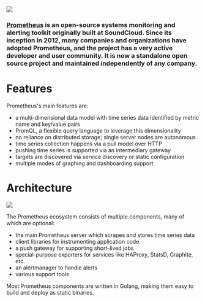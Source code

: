![](https://images.contentstack.io/v3/assets/blt300387d93dabf50e/blt7326dcd379e54877/5913192559b80e7305b1045d/Screen-Shot-2016-09-02-at-10.08.13.png?format=webp&width=1200)

### [Prometheus](https://prometheus.io/) is an open-source systems monitoring and alerting toolkit originally built at SoundCloud. Since its inception in 2012, many companies and organizations have adopted Prometheus, and the project has a very active developer and user community. It is now a standalone open source project and maintained independently of any company.


# Features

Prometheus's main features are:

* a multi-dimensional data model with time series data identified by metric name and key/value pairs
* PromQL, a flexible query language to leverage this dimensionality
* no reliance on distributed storage; single server nodes are autonomous
* time series collection happens via a pull model over HTTP
* pushing time series is supported via an intermediary gateway
* targets are discovered via service discovery or static configuration
* multiple modes of graphing and dashboarding support

# Architecture

![](https://prometheus.io/assets/architecture.svg)

The Prometheus ecosystem consists of multiple components, many of which are optional:

* the main Prometheus server which scrapes and stores time series data
* client libraries for instrumenting application code
* a push gateway for supporting short-lived jobs
* special-purpose exporters for services like HAProxy, StatsD, Graphite, etc.
* an alertmanager to handle alerts
* various support tools

Most Prometheus components are written in Golang, making them easy to build and deploy as static binaries.